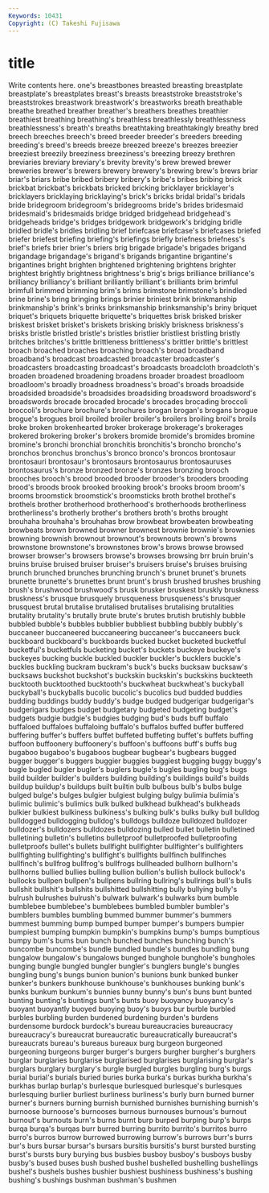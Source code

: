 ```yaml
---
Keywords: 10431 
Copyright: (C) Takeshi Fujisawa
---
```


# title

Write contents here.
one's breastbones breasted breasting breastplate breastplate's
breastplates breast's breasts breaststroke breaststroke's breaststrokes breastwork breastwork's breastworks breath
breathable breathe breathed breather breather's breathers breathes breathier breathiest breathing
breathing's breathless breathlessly breathlessness breathlessness's breath's breaths breathtaking breathtakingly breathy
bred breech breeches breech's breed breeder breeder's breeders breeding breeding's
breed's breeds breeze breezed breeze's breezes breezier breeziest breezily breeziness
breeziness's breezing breezy brethren breviaries breviary breviary's brevity brevity's brew
brewed brewer breweries brewer's brewers brewery brewery's brewing brew's brews
briar briar's briars bribe bribed bribery bribery's bribe's bribes bribing
brick brickbat brickbat's brickbats bricked bricking bricklayer bricklayer's bricklayers bricklaying
bricklaying's brick's bricks bridal bridal's bridals bride bridegroom bridegroom's bridegrooms
bride's brides bridesmaid bridesmaid's bridesmaids bridge bridged bridgehead bridgehead's bridgeheads
bridge's bridges bridgework bridgework's bridging bridle bridled bridle's bridles bridling
brief briefcase briefcase's briefcases briefed briefer briefest briefing briefing's briefings
briefly briefness briefness's brief's briefs brier brier's briers brig brigade
brigade's brigades brigand brigandage brigandage's brigand's brigands brigantine brigantine's brigantines
bright brighten brightened brightening brightens brighter brightest brightly brightness brightness's
brig's brigs brilliance brilliance's brilliancy brilliancy's brilliant brilliantly brilliant's brilliants
brim brimful brimfull brimmed brimming brim's brims brimstone brimstone's brindled
brine brine's bring bringing brings brinier briniest brink brinkmanship brinkmanship's
brink's brinks brinksmanship brinksmanship's briny briquet briquet's briquets briquette briquette's
briquettes brisk brisked brisker briskest brisket brisket's briskets brisking briskly
briskness briskness's brisks bristle bristled bristle's bristles bristlier bristliest bristling
bristly britches britches's brittle brittleness brittleness's brittler brittle's brittlest broach
broached broaches broaching broach's broad broadband broadband's broadcast broadcasted broadcaster
broadcaster's broadcasters broadcasting broadcast's broadcasts broadcloth broadcloth's broaden broadened broadening
broadens broader broadest broadloom broadloom's broadly broadness broadness's broad's broads
broadside broadsided broadside's broadsides broadsiding broadsword broadsword's broadswords brocade brocaded
brocade's brocades brocading broccoli broccoli's brochure brochure's brochures brogan brogan's
brogans brogue brogue's brogues broil broiled broiler broiler's broilers broiling
broil's broils broke broken brokenhearted broker brokerage brokerage's brokerages brokered
brokering broker's brokers bromide bromide's bromides bromine bromine's bronchi bronchial
bronchitis bronchitis's broncho broncho's bronchos bronchus bronchus's bronco bronco's broncos
brontosaur brontosauri brontosaur's brontosaurs brontosaurus brontosauruses brontosaurus's bronze bronzed bronze's
bronzes bronzing brooch brooches brooch's brood brooded brooder brooder's brooders
brooding brood's broods brook brooked brooking brook's brooks broom broom's
brooms broomstick broomstick's broomsticks broth brothel brothel's brothels brother brotherhood
brotherhood's brotherhoods brotherliness brotherliness's brotherly brother's brothers broth's broths brought
brouhaha brouhaha's brouhahas brow browbeat browbeaten browbeating browbeats brown browned
browner brownest brownie brownie's brownies browning brownish brownout brownout's brownouts
brown's browns brownstone brownstone's brownstones brow's brows browse browsed browser
browser's browsers browse's browses browsing brr bruin bruin's bruins bruise
bruised bruiser bruiser's bruisers bruise's bruises bruising brunch brunched brunches
brunching brunch's brunet brunet's brunets brunette brunette's brunettes brunt brunt's
brush brushed brushes brushing brush's brushwood brushwood's brusk brusker bruskest
bruskly bruskness bruskness's brusque brusquely brusqueness brusqueness's brusquer brusquest brutal
brutalise brutalised brutalises brutalising brutalities brutality brutality's brutally brute brute's
brutes brutish brutishly bubble bubbled bubble's bubbles bubblier bubbliest bubbling
bubbly bubbly's buccaneer buccaneered buccaneering buccaneer's buccaneers buck buckboard buckboard's
buckboards bucked bucket bucketed bucketful bucketful's bucketfuls bucketing bucket's buckets
buckeye buckeye's buckeyes bucking buckle buckled buckler buckler's bucklers buckle's
buckles buckling buckram buckram's buck's bucks bucksaw bucksaw's bucksaws buckshot
buckshot's buckskin buckskin's buckskins buckteeth bucktooth bucktoothed bucktooth's buckwheat buckwheat's
buckyball buckyball's buckyballs bucolic bucolic's bucolics bud budded buddies budding
buddings buddy buddy's budge budged budgerigar budgerigar's budgerigars budges budget
budgetary budgeted budgeting budget's budgets budgie budgie's budgies budging bud's
buds buff buffalo buffaloed buffaloes buffaloing buffalo's buffalos buffed buffer
buffered buffering buffer's buffers buffet buffeted buffeting buffet's buffets buffing
buffoon buffoonery buffoonery's buffoon's buffoons buff's buffs bug bugaboo bugaboo's
bugaboos bugbear bugbear's bugbears bugged bugger bugger's buggers buggier buggies
buggiest bugging buggy buggy's bugle bugled bugler bugler's buglers bugle's
bugles bugling bug's bugs build builder builder's builders building building's
buildings build's builds buildup buildup's buildups built builtin bulb bulbous
bulb's bulbs bulge bulged bulge's bulges bulgier bulgiest bulging bulgy
bulimia bulimia's bulimic bulimic's bulimics bulk bulked bulkhead bulkhead's bulkheads
bulkier bulkiest bulkiness bulkiness's bulking bulk's bulks bulky bull bulldog
bulldogged bulldogging bulldog's bulldogs bulldoze bulldozed bulldozer bulldozer's bulldozers bulldozes
bulldozing bulled bullet bulletin bulletined bulletining bulletin's bulletins bulletproof bulletproofed
bulletproofing bulletproofs bullet's bullets bullfight bullfighter bullfighter's bullfighters bullfighting bullfighting's
bullfight's bullfights bullfinch bullfinches bullfinch's bullfrog bullfrog's bullfrogs bullheaded bullhorn
bullhorn's bullhorns bullied bullies bulling bullion bullion's bullish bullock bullock's
bullocks bullpen bullpen's bullpens bullring bullring's bullrings bull's bulls bullshit
bullshit's bullshits bullshitted bullshitting bully bullying bully's bulrush bulrushes bulrush's
bulwark bulwark's bulwarks bum bumble bumblebee bumblebee's bumblebees bumbled bumbler
bumbler's bumblers bumbles bumbling bummed bummer bummer's bummers bummest bumming
bump bumped bumper bumper's bumpers bumpier bumpiest bumping bumpkin bumpkin's
bumpkins bump's bumps bumptious bumpy bum's bums bun bunch bunched
bunches bunching bunch's buncombe buncombe's bundle bundled bundle's bundles bundling
bung bungalow bungalow's bungalows bunged bunghole bunghole's bungholes bunging bungle
bungled bungler bungler's bunglers bungle's bungles bungling bung's bungs bunion
bunion's bunions bunk bunked bunker bunker's bunkers bunkhouse bunkhouse's bunkhouses
bunking bunk's bunks bunkum bunkum's bunnies bunny bunny's bun's buns
bunt bunted bunting bunting's buntings bunt's bunts buoy buoyancy buoyancy's
buoyant buoyantly buoyed buoying buoy's buoys bur burble burbled burbles
burbling burden burdened burdening burden's burdens burdensome burdock burdock's bureau
bureaucracies bureaucracy bureaucracy's bureaucrat bureaucratic bureaucratically bureaucrat's bureaucrats bureau's bureaus
bureaux burg burgeon burgeoned burgeoning burgeons burger burger's burgers burgher
burgher's burghers burglar burglaries burglarise burglarised burglarises burglarising burglar's burglars
burglary burglary's burgle burgled burgles burgling burg's burgs burial burial's
burials buried buries burka burka's burkas burkha burkha's burkhas burlap
burlap's burlesque burlesqued burlesque's burlesques burlesquing burlier burliest burliness burliness's
burly burn burned burner burner's burners burning burnish burnished burnishes
burnishing burnish's burnoose burnoose's burnooses burnous burnouses burnous's burnout burnout's
burnouts burn's burns burnt burp burped burping burp's burps burqa
burqa's burqas burr burred burring burrito burrito's burritos burro burro's
burros burrow burrowed burrowing burrow's burrows burr's burrs bur's burs
bursar bursar's bursars bursitis bursitis's burst bursted bursting burst's bursts
bury burying bus busbies busboy busboy's busboys busby busby's bused
buses bush bushed bushel bushelled bushelling bushellings bushel's bushels bushes
bushier bushiest bushiness bushiness's bushing bushing's bushings bushman bushman's bushmen
